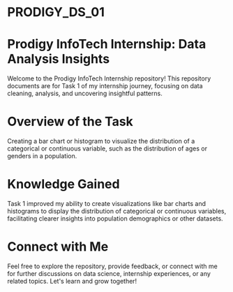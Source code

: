 # PRODIGY_DS_01
# Prodigy InfoTech Internship: Data Analysis Insights
Welcome to the Prodigy InfoTech Internship repository! This repository documents are for Task 1 of my internship journey, focusing on data cleaning, analysis, and uncovering insightful patterns.

# Overview of the Task
Creating a bar chart or histogram to visualize the distribution of a categorical or continuous variable, such as the distribution of ages or genders in a population.

 # Knowledge Gained
Task 1 improved my ability to create visualizations like bar charts and histograms to display the distribution of categorical or continuous variables, facilitating clearer insights into population demographics or other datasets.

 # Connect with Me
Feel free to explore the repository, provide feedback, or connect with me for further discussions on data science, internship experiences, or any related topics. Let's learn and grow together!
